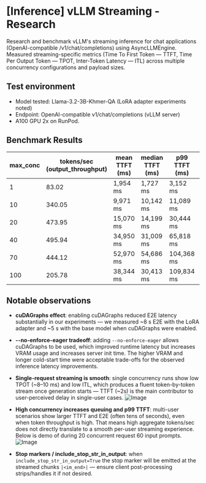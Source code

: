 # [Inference] vLLM Streaming - Research

Research and benchmark vLLM's streaming inference for chat applications (OpenAI-compatible /v1/chat/completions) using AsyncLLMEngine. Measured streaming-specific metrics (Time To First Token — TTFT, Time Per Output Token — TPOT, Inter-Token Latency — ITL) across multiple concurrency configurations and payload sizes.

## Test environment
* Model tested: Llama-3.2-3B-Khmer-QA (LoRA adapter experiments noted)
* Endpoint: OpenAI-compatible v1/chat/completions (vLLM server)
* A100 GPU 2x on RunPod.

## Benchmark Results

| max_conc | tokens/sec (output_throughput) | mean TTFT (ms) | median TTFT (ms) | p99 TTFT (ms) | mean TPOT (ms) | p99 TPOT (ms) | mean ITL (ms) | p99 ITL (ms) | mean E2E (ms) |
|----------|-------------------------------|----------------|------------------|---------------|----------------|---------------|---------------|--------------|---------------|
| 1        | 83.02                         | 1,954 ms       | 1,727 ms         | 3,152 ms      | 8.24 ms        | 8.60 ms       | 8.22 ms       | 51.29 ms     | 6,164 ms      |
| 10       | 340.05                        | 9,971 ms       | 10,142 ms        | 11,089 ms     | 9.16 ms        | 13.79 ms      | 9.82 ms       | 49.47 ms     | 14,652 ms     |
| 20       | 473.95                        | 15,070 ms      | 14,199 ms        | 30,444 ms     | 10.34 ms       | 18.43 ms      | 43.38 ms      | 1,026 ms     | 20,353 ms     |
| 40       | 495.94                        | 34,950 ms      | 31,009 ms        | 65,818 ms     | 6.96 ms        | 11.82 ms      | 47.32 ms      | 1,943 ms     | 38,505 ms     |
| 70       | 444.12                        | 52,970 ms      | 54,686 ms        | 104,368 ms    | 7.16 ms        | 17.55 ms      | 107.75 ms     | 2,749 ms     | 56,628 ms     |
| 100      | 205.78                        | 38,344 ms      | 30,413 ms        | 109,834 ms    | 6.80 ms        | 24.36 ms      | 1,514.92 ms   | 8,237 ms     | 41,821 ms     |

## Notable observations

* **cuDAGraphs effect**: enabling cuDAGraphs reduced E2E latency substantially in our experiments — we measured ~8 s E2E with the LoRA adapter and ~5 s with the base model when cuDAGraphs were enabled.

* **--no-enforce-eager tradeoff**: adding `--no-enforce-eager` allows cuDAGraphs to be used, which improved runtime latency but increases VRAM usage and increases server init time. The higher VRAM and longer cold-start time were acceptable trade-offs for the observed inference latency improvements.

* **Single-request streaming is smooth**: single concurrency runs show low TPOT (~8–10 ms) and low ITL, which produces a fluent token-by-token stream once generation starts — TTFT (~2s) is the main contributor to user-perceived delay in single-user cases.
![Image](../images/inference/1.png)
* **High concurrency increases queuing and p99 TTFT**: multi-user scenarios show larger TTFT and E2E (often tens of seconds), even when token throughput is high. That means high aggregate tokens/sec does not directly translate to a smooth per-user streaming experience. Below is demo of during 20 concurrent request 60 input prompts.
![Image](../images/inference/2.png)
* **Stop markers / include_stop_str_in_output**: when `include_stop_str_in_output=True` the stop marker will be emitted at the streamed chunks `|<im_end>|` — ensure client post-processing strips/handles it if not desired.
